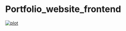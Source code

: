 # Portfolio_website_frontend
[![plot](.PORTFOLIO.jpg)](https://user-images.githubusercontent.com/75741022/177795307-a207915f-3c4a-4348-93a8-87e3e3144b4c.jpg)
